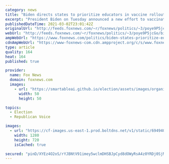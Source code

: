 ```yaml
---
category: news
title: "Biden directs states to prioritize educators in vaccine rollouts as he aims to reopen schools"
excerpt: "President Biden on Tuesday announced a new effort to vaccinate educators and childcare workers as a means to accelerate the safe reopening of schools."
publishedDateTime: 2021-03-02T23:01:42Z
originalUrl: "http://feeds.foxnews.com/~r/foxnews/politics/~3/poye9P5jcGo/biden-states-prioritize-educators-vaccine-rollout"
webUrl: "http://feeds.foxnews.com/~r/foxnews/politics/~3/poye9P5jcGo/biden-states-prioritize-educators-vaccine-rollout"
ampWebUrl: "https://www.foxnews.com/politics/biden-states-prioritize-educators-vaccine-rollout.amp"
cdnAmpWebUrl: "https://www-foxnews-com.cdn.ampproject.org/c/s/www.foxnews.com/politics/biden-states-prioritize-educators-vaccine-rollout.amp"
type: article
quality: 164
heat: 164
published: true

provider:
  name: Fox News
  domain: foxnews.com
  images:
    - url: "https://smartableai.github.io/election/assets/images/organizations/foxnews.com-50x50.jpg"
      width: 50
      height: 50

topics:
  - Election
  - Republican Voice

images:
  - url: "https://cf-images.us-east-1.prod.boltdns.net/v1/static/694940094001/e4d2d0ea-db36-4c8c-8499-26f759f61647/db9e6911-b46b-4eff-b8d4-b7b74d465b0a/1280x720/match/image.jpg"
    width: 1280
    height: 720
    isCached: true

secured: "pinD/XYEz4O2oS/rYJBNtV91imey5wclmDHSBJpCyd8dOWyRsA4z0YRDj0SjMrsTml4nlZ1ts6O1JinCwu65ZeBN5kH8s3loZWjQStg4EdMLgC/x/M107KF9KHCXdSvLo2D1toNHSOvXqIC+JLFj0TsXYAhGZOgg9cN+lPm0IOEeO0UqXwLuv0x/NE7gqm2QGTBtCRTk3pg4SA6f/NSxRQiSFsFaDGr15dXT+o6FJYyWt1f+ZaOaGFrerjQj/T63usRnu1cF0ZPCH60TI2B13gBqt5Wh68haReN296KvLacnubU0wbxDWplaFzUuWmYEPPIifZYUUG3TJuHd45sy4+BiCP90yb4bTal1AW0NqQU=;aRs7UUc8x+yUF4tlcYAcqQ=="
---
```


